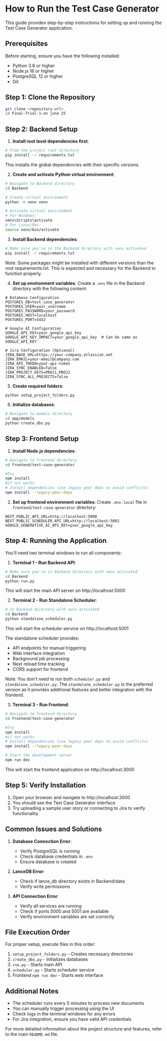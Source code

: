 # How to Run the Test Case Generator

This guide provides step-by-step instructions for setting up and running the Test Case Generator application.

## Prerequisites

Before starting, ensure you have the following installed:
- Python 3.8 or higher
- Node.js 16 or higher
- PostgreSQL 12 or higher
- Git

## Step 1: Clone the Repository

```bash
git clone <repository-url>
cd Final-Trial-1-on june 25
```

## Step 2: Backend Setup

1. **Install root level dependencies first**:
```bash
# From the project root directory
pip install -r requirements.txt
```
This installs the global dependencies with their specific versions.

2. **Create and activate Python virtual environment**:
```bash
# Navigate to Backend directory
cd Backend

# Create virtual environment
python -m venv venv

# Activate virtual environment
# For Windows:
venv\Scripts\activate
# For Linux/Mac:
source venv/bin/activate
```

3. **Install Backend dependencies**:
```bash
# Make sure you're in the Backend directory with venv activated
pip install -r requirements.txt
```
Note: Some packages might be installed with different versions than the root requirements.txt. This is expected and necessary for the Backend to function properly.

4. **Set up environment variables**:
Create a `.env` file in the Backend directory with the following content:
```env
# Database Configuration
POSTGRES_DB=test_case_generator
POSTGRES_USER=your_username
POSTGRES_PASSWORD=your_password
POSTGRES_HOST=localhost
POSTGRES_PORT=5432

# Google AI Configuration
GOOGLE_API_KEY=your_google_api_key
GOOGLE_API_KEY_IMPACT=your_google_api_key  # Can be same as GOOGLE_API_KEY

# Jira Configuration (Optional)
JIRA_BASE_URL=https://your-company.atlassian.net
JIRA_EMAIL=your-email@company.com
JIRA_API_TOKEN=your-api-token
JIRA_SYNC_ENABLED=false
JIRA_PROJECT_KEYS=PROJ1,PROJ2
JIRA_SYNC_ALL_PROJECTS=false
```

5. **Create required folders**:
```bash
python setup_project_folders.py
```

6. **Initialize databases**:
```bash
# Navigate to models directory
cd app/models
python create_dbs.py
```

## Step 3: Frontend Setup

1. **Install Node.js dependencies**:
```bash
# Navigate to frontend directory
cd frontend/test-case-generator

#Try 
npm install 
#if not works
# Install dependencies (use legacy peer deps to avoid conflicts)
npm install --legacy-peer-deps
```

2. **Set up frontend environment variables**:
Create `.env.local` file in `frontend/test-case-generator` directory:
```env
NEXT_PUBLIC_API_URL=http://localhost:5000
NEXT_PUBLIC_SCHEDULER_API_URL=http://localhost:5001
GOOGLE_GENERATIVE_AI_API_KEY=your_google_api_key
```

## Step 4: Running the Application

You'll need two terminal windows to run all components:

1. **Terminal 1 - Run Backend API**:
```bash
# Make sure you're in Backend directory with venv activated
cd Backend
python run.py
```
This will start the main API server on http://localhost:5000

2. **Terminal 2 - Run Standalone Scheduler**:
```bash
# In Backend directory with venv activated
cd Backend
python standalone_scheduler.py
```
This will start the scheduler service on http://localhost:5001

The standalone scheduler provides:
- API endpoints for manual triggering
- Web interface integration
- Background job processing
- Next reload time tracking
- CORS support for frontend

Note: You don't need to run both `scheduler.py` and `standalone_scheduler.py`. The `standalone_scheduler.py` is the preferred version as it provides additional features and better integration with the frontend.

3. **Terminal 3 - Run Frontend**:
```bash
# Navigate to frontend directory
cd frontend/test-case-generator

#Try 
npm install 
#if not works
# Install dependencies (use legacy peer deps to avoid conflicts)
npm install --legacy-peer-deps

# Start the development server
npm run dev
```
This will start the frontend application on http://localhost:3000

## Step 5: Verify Installation

1. Open your browser and navigate to http://localhost:3000
2. You should see the Test Case Generator interface
3. Try uploading a sample user story or connecting to Jira to verify functionality

## Common Issues and Solutions

1. **Database Connection Error**:
   - Verify PostgreSQL is running
   - Check database credentials in `.env`
   - Ensure database is created

2. **LanceDB Error**:
   - Check if lance_db directory exists in Backend/data
   - Verify write permissions

3. **API Connection Error**:
   - Verify all services are running
   - Check if ports 5000 and 5001 are available
   - Verify environment variables are set correctly

## File Execution Order

For proper setup, execute files in this order:
1. `setup_project_folders.py` - Creates necessary directories
2. `create_dbs.py` - Initializes databases
3. `run.py` - Starts main API
4. `scheduler.py` - Starts scheduler service
5. Frontend `npm run dev` - Starts web interface

## Additional Notes

- The scheduler runs every 5 minutes to process new documents
- You can manually trigger processing using the UI
- Check logs in the terminal windows for any errors
- For Jira integration, ensure you have valid API credentials

For more detailed information about the project structure and features, refer to the main `README.md` file. 
